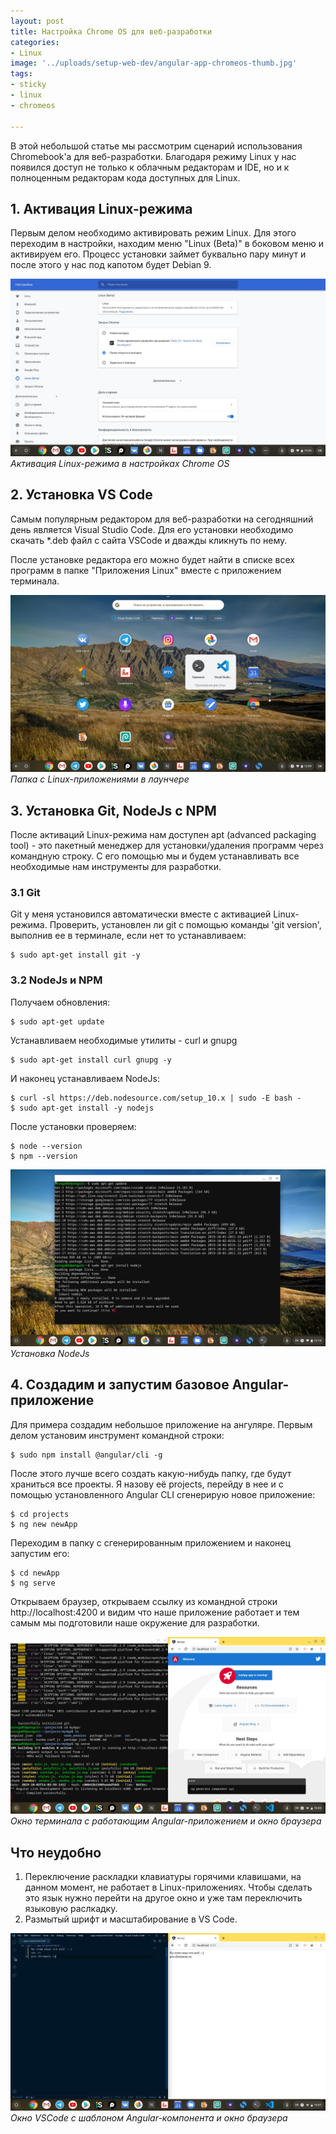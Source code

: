 ```yaml
---
layout: post
title: Настройка Chrome OS для веб-разработки
categories:
- Linux
image: '../uploads/setup-web-dev/angular-app-chromeos-thumb.jpg'
tags:
- sticky
- linux
- chromeos

---
```

В этой небольшой статье мы рассмотрим сценарий использования Chromebook'а для веб-разработки. Благодаря режиму Linux у нас появился доступ не только к облачным редакторам и IDE, но и к полноценным редакторам кода доступных для Linux.

## 1. Активация Linux-режима

Первым делом необходимо активировать режим Linux. Для этого переходим в настройки, находим меню "Linux (Beta)" в боковом меню и активируем его. Процесс установки займет буквально пару минут и после этого у нас под капотом будет Debian 9.

![Linux Mode Chrome OS](../uploads/setup-web-dev/aktivaciya-linux-rezhima.jpg "Активация Linux-режима в настройках Chrome OS")
*Активация Linux-режима в настройках Chrome OS*

## 2. Установка VS Code

Самым популярным редактором для веб-разработки на сегодняшний день является Visual Studio Code. Для его установки необходимо скачать *.deb файл с сайта VSCode и дважды кликнуть по нему.

После установке редактора его можно будет найти в списке всех программ в папке "Приложения Linux" вместе с приложением терминала.

![Chome OS & Linux Apps](../uploads/setup-web-dev/linux-prilozheniya-chromeos.jpg "Папка с Linux-приложениями в лаунчере")
*Папка с Linux-приложениями в лаунчере*

## 3. Установка Git, NodeJs с NPM 

После активаций Linux-режима нам доступен apt (advanced packaging tool) - это пакетный менеджер для установки/удаления программ через командную строку. С его помощью мы и будем устанавливать все необходимые нам инструменты для разработки. 

### 3.1 Git

Git у меня установился автоматически вместе с активацией Linux-режима. Проверить, установлен ли git с помощью команды 'git version', выполнив ее в терминале, если нет то устанавливаем:

    $ sudo apt-get install git -y

### 3.2 NodeJs и NPM

Получаем обновления:

    $ sudo apt-get update

Устанавливаем необходимые утилиты - curl и gnupg

    $ sudo apt-get install curl gnupg -y

И наконец устанавливаем NodeJs:

    $ curl -sl https://deb.nodesource.com/setup_10.x | sudo -E bash -
    $ sudo apt-get install -y nodejs

После установки проверяем:

    $ node --version
    $ npm --version


![Установка NodeJs](../uploads/setup-web-dev/ustanovka-nodejs-10-chromeos.jpg "Установка NodeJs")
*Установка NodeJs*

## 4\. Создадим и запустим базовое Angular-приложение 

Для примера создадим небольшое приложение на ангуляре. Первым делом установим инструмент командной строки:

    $ sudo npm install @angular/cli -g

После этого лучше всего создать какую-нибудь папку, где будут храниться все проекты. Я назову её projects, перейду в нее и с помощью установленного Angular CLI сгенерирую новое приложение:

    $ cd projects
    $ ng new newApp

Переходим в папку с сгенерированным приложением и наконец запустим его:

    $ cd newApp
    $ ng serve

Открываем браузер, открываем ссылку из командной строки http://localhost:4200 и видим что наше приложение работает и тем самым мы подготовили наше окружение для разработки.

![Termina & Angular App](../uploads/setup-web-dev/angular-app-chromeos.jpg "Окно терминала с работающим приложением и окно браузера")
*Окно терминала с работающим Angular-приложением и окно браузера*

## Что неудобно 

1. Переключение раскладки клавиатуры горячими клавишами, на данном момент, не работает в Linux-приложениях. Чтобы сделать это язык нужно перейти на другое окно и уже там переключить языковую раслкадку.
2. Размытый шрифт и масштабирование в VS Code.

![VSCode & Chrome Broweser](../uploads/setup-web-dev/vscode-browser-angular.jpg "Окно редактора с шаблоном Angular-компонента и окно браузера")
*Окно VSCode с шаблоном Angular-компонента и окно браузера*